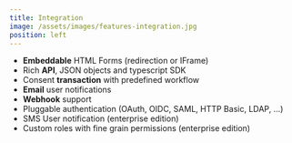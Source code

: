 ```yaml
---
title: Integration
image: /assets/images/features-integration.jpg
position: left
---
```


  - **Embeddable** HTML Forms (redirection or IFrame)
  - Rich **API**, JSON objects and typescript SDK
  - Consent **transaction** with predefined workflow
  - **Email** user notifications
  - **Webhook** support
  - Pluggable authentication (OAuth, OIDC, SAML, HTTP Basic, LDAP, ...)
  - SMS User notification (enterprise edition)
  - Custom roles with fine grain permissions (enterprise edition)

